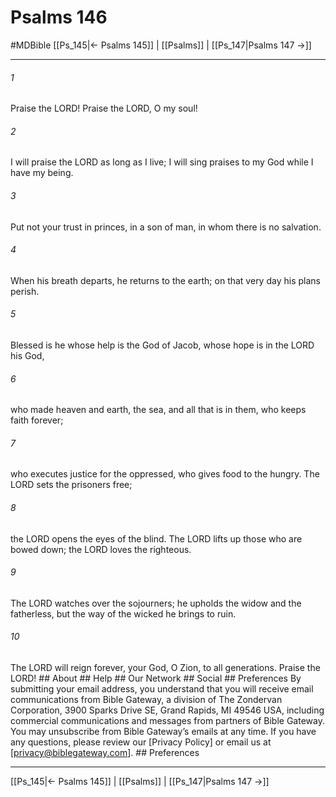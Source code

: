 # Psalms 146
#MDBible
[[Ps_145|← Psalms 145]] | [[Psalms]] | [[Ps_147|Psalms 147 →]]

***


###### 1 
Praise the LORD! Praise the LORD, O my soul! 

###### 2 
I will praise the LORD as long as I live; I will sing praises to my God while I have my being. 

###### 3 
Put not your trust in princes, in a son of man, in whom there is no salvation. 

###### 4 
When his breath departs, he returns to the earth; on that very day his plans perish. 

###### 5 
Blessed is he whose help is the God of Jacob, whose hope is in the LORD his God, 

###### 6 
who made heaven and earth, the sea, and all that is in them, who keeps faith forever; 

###### 7 
who executes justice for the oppressed, who gives food to the hungry. The LORD sets the prisoners free; 

###### 8 
the LORD opens the eyes of the blind. The LORD lifts up those who are bowed down; the LORD loves the righteous. 

###### 9 
The LORD watches over the sojourners; he upholds the widow and the fatherless, but the way of the wicked he brings to ruin. 

###### 10 
The LORD will reign forever, your God, O Zion, to all generations. Praise the LORD! ## About ## Help ## Our Network ## Social ## Preferences By submitting your email address, you understand that you will receive email communications from Bible Gateway, a division of The Zondervan Corporation, 3900 Sparks Drive SE, Grand Rapids, MI 49546 USA, including commercial communications and messages from partners of Bible Gateway. You may unsubscribe from Bible Gateway&rsquo;s emails at any time. If you have any questions, please review our [Privacy Policy] or email us at [privacy@biblegateway.com]. ## Preferences

***

[[Ps_145|← Psalms 145]] | [[Psalms]] | [[Ps_147|Psalms 147 →]]
